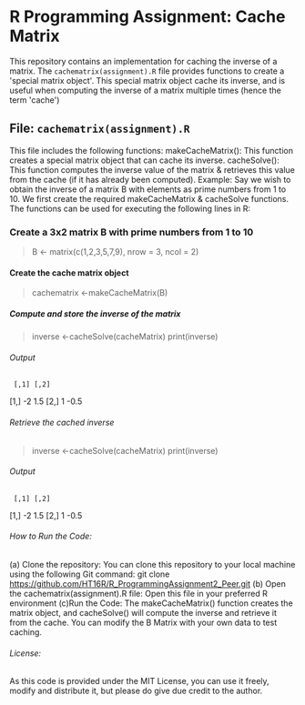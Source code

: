 # R Programming Assignment: Cache Matrix
This repository contains an implementation for caching the inverse of a matrix. The `cachematrix(assignment).R` file provides functions to create a 'special matrix object'.
This special matrix object cache its inverse, and is useful when computing the inverse of a matrix multiple times (hence the term 'cache') 
## File: `cachematrix(assignment).R`
This file includes the following functions:
makeCacheMatrix(): This function creates a special matrix object that can cache its inverse.
cacheSolve(): This function computes the inverse value of the matrix & retrieves this value from the cache (if it has already been computed).
Example: Say we wish to obtain the inverse of a matrix B with elements as prime numbers from 1 to 10. We first create the required makeCacheMatrix & cacheSolve functions.
The functions can be used for executing the following lines in R: 
### Create a 3x2 matrix B with prime numbers from 1 to 10
> B <- matrix(c(1,2,3,5,7,9), nrow = 3, ncol = 2)
#### Create the cache matrix object
> cachematrix <-makeCacheMatrix(B)
##### Compute and store the inverse of the matrix
> inverse <-cacheSolve(cacheMatrix)
> print(inverse)
###### Output
     [,1] [,2]
[1,]   -2  1.5
[2,]    1 -0.5
###### Retrieve the cached inverse
> inverse <-cacheSolve(cacheMatrix)
> print(inverse)
###### Output
     [,1] [,2]
[1,]   -2  1.5
[2,]    1 -0.5
###### How to Run the Code:
(a) Clone the repository: You can clone this repository to your local machine using the following Git command: git clone https://github.com/HT16R/R_ProgrammingAssignment2_Peer.git
(b) Open the cachematrix(assignment).R file: Open this file in your preferred R environment
(c)Run the Code: The makeCacheMatrix() function creates the matrix object, and cacheSolve() will compute the inverse and retrieve it from the cache. You can modify the B Matrix with your own data to test caching.
###### License:
As this code is provided under the MIT License, you can use it freely, modify and distribute it, but please do give due credit to the author.
